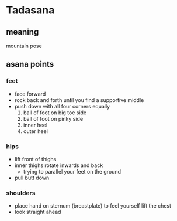 # Tadasana

## meaning
mountain pose

## asana points

### feet
* face forward
* rock back and forth until you find a supportive middle
* push down with all four corners equally
  1. ball of foot on big toe side
  1. ball of foot on pinky side
  1. inner heel
  1. outer heel

### hips
* lift front of thighs
* inner thighs rotate inwards and back
  * trying to parallel your feet on the ground
* pull butt down

### shoulders
* place hand on sternum (breastplate) to feel yourself lift the chest 
* look straight ahead

